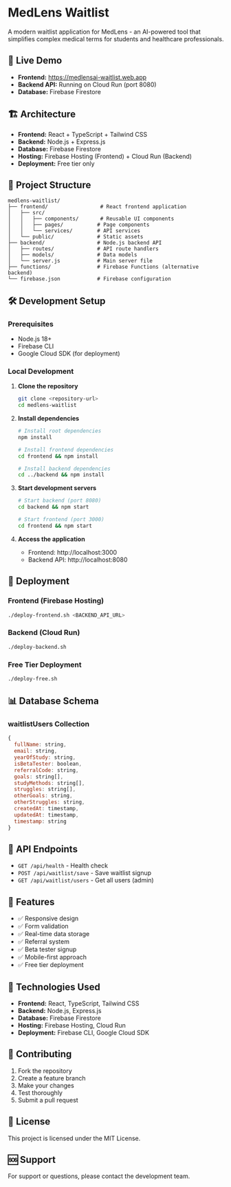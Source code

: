 # MedLens Waitlist

A modern waitlist application for MedLens - an AI-powered tool that simplifies complex medical terms for students and healthcare professionals.

## 🚀 Live Demo

- **Frontend:** https://medlensai-waitlist.web.app
- **Backend API:** Running on Cloud Run (port 8080)
- **Database:** Firebase Firestore

## 🏗️ Architecture

- **Frontend:** React + TypeScript + Tailwind CSS
- **Backend:** Node.js + Express.js
- **Database:** Firebase Firestore
- **Hosting:** Firebase Hosting (Frontend) + Cloud Run (Backend)
- **Deployment:** Free tier only

## 📁 Project Structure

```
medlens-waitlist/
├── frontend/                 # React frontend application
│   ├── src/
│   │   ├── components/       # Reusable UI components
│   │   ├── pages/           # Page components
│   │   └── services/        # API services
│   └── public/              # Static assets
├── backend/                 # Node.js backend API
│   ├── routes/              # API route handlers
│   ├── models/              # Data models
│   └── server.js            # Main server file
├── functions/               # Firebase Functions (alternative backend)
└── firebase.json            # Firebase configuration
```

## 🛠️ Development Setup

### Prerequisites

- Node.js 18+
- Firebase CLI
- Google Cloud SDK (for deployment)

### Local Development

1. **Clone the repository**
   ```bash
   git clone <repository-url>
   cd medlens-waitlist
   ```

2. **Install dependencies**
   ```bash
   # Install root dependencies
   npm install
   
   # Install frontend dependencies
   cd frontend && npm install
   
   # Install backend dependencies
   cd ../backend && npm install
   ```

3. **Start development servers**
   ```bash
   # Start backend (port 8080)
   cd backend && npm start
   
   # Start frontend (port 3000)
   cd frontend && npm start
   ```

4. **Access the application**
   - Frontend: http://localhost:3000
   - Backend API: http://localhost:8080

## 🚀 Deployment

### Frontend (Firebase Hosting)
```bash
./deploy-frontend.sh <BACKEND_API_URL>
```

### Backend (Cloud Run)
```bash
./deploy-backend.sh
```

### Free Tier Deployment
```bash
./deploy-free.sh
```

## 📊 Database Schema

### waitlistUsers Collection
```javascript
{
  fullName: string,
  email: string,
  yearOfStudy: string,
  isBetaTester: boolean,
  referralCode: string,
  goals: string[],
  studyMethods: string[],
  struggles: string[],
  otherGoals: string,
  otherStruggles: string,
  createdAt: timestamp,
  updatedAt: timestamp,
  timestamp: string
}
```

## 🔧 API Endpoints

- `GET /api/health` - Health check
- `POST /api/waitlist/save` - Save waitlist signup
- `GET /api/waitlist/users` - Get all users (admin)

## 🎯 Features

- ✅ Responsive design
- ✅ Form validation
- ✅ Real-time data storage
- ✅ Referral system
- ✅ Beta tester signup
- ✅ Mobile-first approach
- ✅ Free tier deployment

## 📱 Technologies Used

- **Frontend:** React, TypeScript, Tailwind CSS
- **Backend:** Node.js, Express.js
- **Database:** Firebase Firestore
- **Hosting:** Firebase Hosting, Cloud Run
- **Deployment:** Firebase CLI, Google Cloud SDK

## 🤝 Contributing

1. Fork the repository
2. Create a feature branch
3. Make your changes
4. Test thoroughly
5. Submit a pull request

## 📄 License

This project is licensed under the MIT License.

## 🆘 Support

For support or questions, please contact the development team.